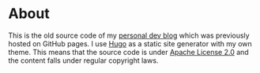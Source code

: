 # About

This is the old source code of my [personal dev blog][blog-new] which was previously hosted on GitHub pages. I use [Hugo] as a static site generator with my own theme. This means that the source code is under [Apache License 2.0][license] and the content falls under regular copyright laws.

[blog-new]: https://ogobrecht.com
[blog-old]: https://ogobrecht.github.io
[Hugo]: https://gohugo.io/
[license]: https://github.com/gohugoio/hugo/blob/master/LICENSE
